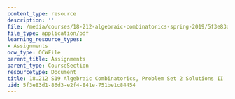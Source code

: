 ```yaml
---
content_type: resource
description: ''
file: /media/courses/18-212-algebraic-combinatorics-spring-2019/5f3e83d186d3e2f4841e751be1c84454_MIT18_212S19_pset2_solnII.pdf
file_type: application/pdf
learning_resource_types:
- Assignments
ocw_type: OCWFile
parent_title: Assignments
parent_type: CourseSection
resourcetype: Document
title: 18.212 S19 Algebraic Combinatorics, Problem Set 2 Solutions II
uid: 5f3e83d1-86d3-e2f4-841e-751be1c84454
---
```

